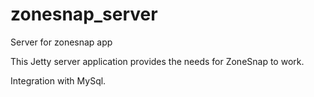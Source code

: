zonesnap_server
===============

Server for zonesnap app

This Jetty server application provides the needs for ZoneSnap to work.

Integration with MySql.
